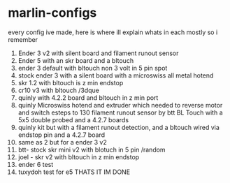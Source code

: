 # marlin-configs
every config ive made, here is where ill explain whats in each mostly so i remember

1) Ender 3 v2 with silent board and filament runout sensor 
2) Ender 5 with an skr board and a bltouch
3) ender 3 default with bltouch non 3 volt in 5 pin spot
4) stock ender 3 with a silent board with a microswiss all metal hotend
5) skr 1.2 with bltouch is z min endstop
6) cr10 v3 with bltouch
/3dque
1) quinly with 4.2.2 board and bltouch in z min port
2) quinly Microswiss hotend and extruder which needed to reverse motor and switch esteps to 130 filament runout sensor by btt BL Touch with a 5x5 double probed and a 4.2.7 boards
3) quinly kit but with a filament runout detection, and a bltouch wired via endstop pin and a 4.2.7 board
4) same as 2 but for a ender 3 v2
5) btt- stock skr mini v2 with blotuch in 5 pin
/random
6) joel - skr v2 with bltouch in z min endstop
7) ender 6 test
8) tuxydoh test for e5
THATS IT IM DONE
